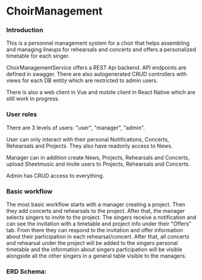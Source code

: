 # ChoirManagement

### Introduction

 This is a personnel management system for a choir that helps assembling and managing lineups for rehearsals and concerts and offers a personalized timetable for each singer.


 ChoirManagementService offers a REST Api backend. API endpoints are defined in swagger. There are also autogenerated CRUD controllers with views for each DB entity which are restricted to admin users.

 There is also a web client in Vue and mobile client in React Native which are still work in progress.

### User roles
 There are 3 levels of users: "user", "manager", "admin".

 User can only interact with their personal Notifications, Concerts, Rehearsals and Projects. They also have readonly access to News.

 Manager can in addition create News, Projects, Rehearsals and Concerts, upload Sheetmusic and invite users to Projects, Rehearsals and Concerts.

 Admin has CRUD access to everything. 

### Basic workflow
 The most basic workflow starts with a manager creating a project. Then they add concerts and rehearsals to the project. After that, the manager selects singers to invite to the project. The singers receive a notification and can see the invitation with a timetable and project info under their "Offers" tab. From there they can respond to the invitation and offer information about their participation in each rehearsal/concert. After that, all concerts and rehearsal under the project will be added to the singers personal timetable and the information about singers participation will be visible alongside all the other singers in a general table visible to the managers.

### ERD Schema:
